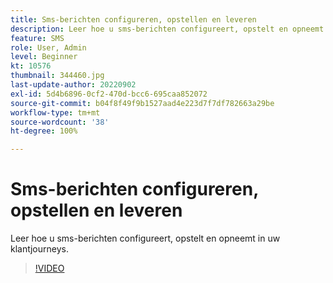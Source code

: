 ```yaml
---
title: Sms-berichten configureren, opstellen en leveren
description: Leer hoe u sms-berichten configureert, opstelt en opneemt in uw klantjourneys.
feature: SMS
role: User, Admin
level: Beginner
kt: 10576
thumbnail: 344460.jpg
last-update-author: 20220902
exl-id: 5d4b6896-0cf2-470d-bcc6-695caa852072
source-git-commit: b04f8f49f9b1527aad4e223d7f7df782663a29be
workflow-type: tm+mt
source-wordcount: '38'
ht-degree: 100%

---
```


# Sms-berichten configureren, opstellen en leveren

Leer hoe u sms-berichten configureert, opstelt en opneemt in uw klantjourneys.

>[!VIDEO](https://video.tv.adobe.com/v/344460?quality=12&learn=on)
